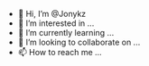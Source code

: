 - 👋 Hi, I’m @Jonykz
- 👀 I’m interested in ...
- 🌱 I’m currently learning ...
- 💞️ I’m looking to collaborate on ...
- 📫 How to reach me ...

<!---
Jonykz/Jonykz is a ✨ special ✨ repository because its `README.md` (this file) appears on your GitHub profile.
You can click the Preview link to take a look at your changes.
--->

